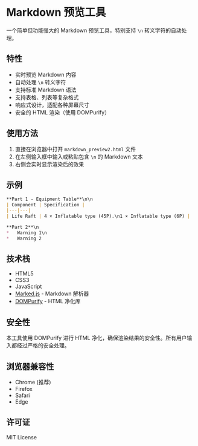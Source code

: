 # Markdown 预览工具

一个简单但功能强大的 Markdown 预览工具，特别支持 `\n` 转义字符的自动处理。

## 特性

- 实时预览 Markdown 内容
- 自动处理 `\n` 转义字符
- 支持标准 Markdown 语法
- 支持表格、列表等复杂格式
- 响应式设计，适配各种屏幕尺寸
- 安全的 HTML 渲染（使用 DOMPurify）

## 使用方法

1. 直接在浏览器中打开 `markdown_preview2.html` 文件
2. 在左侧输入框中输入或粘贴包含 `\n` 的 Markdown 文本
3. 右侧会实时显示渲染后的效果

## 示例

```markdown
**Part 1 - Equipment Table**\n\n
| Component | Specification |
|---|---|
| Life Raft | 4 × Inflatable type (45P).\n1 × Inflatable type (6P) |

**Part 2**\n
*   Warning 1\n
*   Warning 2
```

## 技术栈

- HTML5
- CSS3
- JavaScript
- [Marked.js](https://marked.js.org/) - Markdown 解析器
- [DOMPurify](https://github.com/cure53/DOMPurify) - HTML 净化库

## 安全性

本工具使用 DOMPurify 进行 HTML 净化，确保渲染结果的安全性。所有用户输入都经过严格的安全处理。

## 浏览器兼容性

- Chrome (推荐)
- Firefox
- Safari
- Edge

## 许可证

MIT License